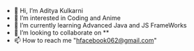 - 👋 Hi, I’m Aditya Kulkarni
- 👀 I’m interested in Coding and Anime
- 🌱 I’m currently learning Advanced Java and JS FrameWorks
- 💞️ I’m looking to collaborate on **
- 📫 How to reach me "hfacebook062@gmail.com"

<!---
Adikul127/Adikul127 is a ✨ special ✨ repository because its `README.md` (this file) appears on your GitHub profile.
You can click the Preview link to take a look at your changes.
--->

